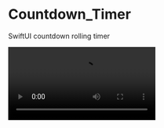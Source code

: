 # Countdown_Timer
SwiftUI countdown rolling timer

![Demo Video](https://github.com/AlgunRomper/Countdown_Timer/blob/main/countdown.mov)
